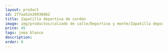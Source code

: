 ```yaml
---
layout: product
id: 2f7aa52e209368b2
title: Zapatilla deportiva de cordón
image: img/productos/calzado de calle/Deportiva y monte/Zapatilla deportiva de cordón=45=joma blanco.webp
price: 45
tags: joma blanco
description: 
order: 0
---
```

